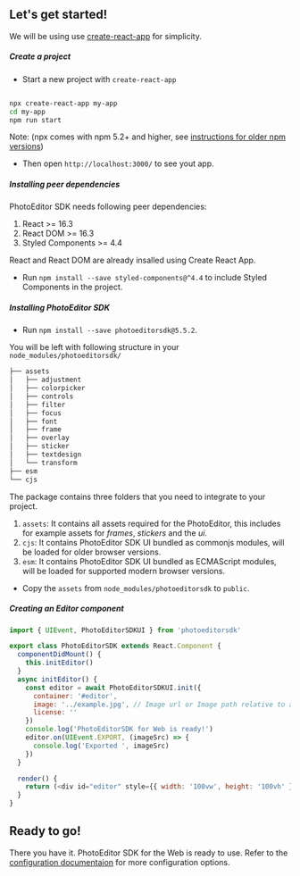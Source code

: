 
## Let's get started!

We will be using use [create-react-app](https://create-react-app.dev/docs/getting-started/) for simplicity.

##### Create a project

- Start a new project with `create-react-app`

```bash

npx create-react-app my-app
cd my-app
npm run start

```
Note: (npx comes with npm 5.2+ and higher, see [instructions for older npm versions](https://gist.github.com/gaearon/4064d3c23a77c74a3614c498a8bb1c5f))

- Then open `http://localhost:3000/` to see yout app.


##### Installing peer dependencies

PhotoEditor SDK needs following peer dependencies:
  1. React >= 16.3
  1. React DOM >= 16.3
  1. Styled Components >= 4.4

React and React DOM are already insalled using Create React App.

- Run `npm install --save styled-components@^4.4` to include Styled Components in the project.

##### Installing PhotoEditor SDK

- Run `npm install --save photoeditorsdk@5.5.2`.

You will be left with following structure in your `node_modules/photoeditorsdk/`

```bash
├── assets
│   ├── adjustment
│   ├── colorpicker
│   ├── controls
│   ├── filter
│   ├── focus
│   ├── font
│   ├── frame
│   ├── overlay
│   ├── sticker
│   ├── textdesign
│   └── transform
├── esm
└── cjs
```

The package contains three folders that you need to integrate to your project.
1. `assets`: It contains all assets required for the PhotoEditor, this includes for example assets for *frames*, *stickers* and the *ui*.
1. `cjs`: It contains PhotoEditor SDK UI bundled as commonjs modules, will be loaded for older browser versions.
1. `esm`: It contains PhotoEditor SDK UI bundled as ECMAScript modules, will be loaded for supported modern browser versions.

- Copy the `assets` from `node_modules/photoeditorsdk` to `public`.

##### Creating an Editor component

```js
import { UIEvent, PhotoEditorSDKUI } from 'photoeditorsdk'

export class PhotoEditorSDK extends React.Component {
  componentDidMount() {
    this.initEditor()
  }
  async initEditor() {
    const editor = await PhotoEditorSDKUI.init({
      container: '#editor',
      image: '../example.jpg', // Image url or Image path relative to assets folder
      license: ''
    })
    console.log('PhotoEditorSDK for Web is ready!')
    editor.on(UIEvent.EXPORT, (imageSrc) => {
      console.log('Exported ', imageSrc)
    })
  }

  render() {
    return (<div id="editor" style={{ width: '100vw', height: '100vh' }} />)
  }
}

```


## Ready to go!
There you have it. PhotoEditor SDK for the Web is ready to use. Refer to the [configuration documentaion](https://docs.photoeditorsdk.com/guides/html5/v5_rc_3/introduction/configuration) for more configuration options.

